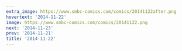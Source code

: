 ```yaml
---
extra_image: https://www.smbc-comics.com/comics/20141122after.png
hovertext: '2014-11-22'
image: https://www.smbc-comics.com/comics/20141122.png
next: '2014-11-23'
prev: '2014-11-21'
title: '2014-11-22'
---
```

